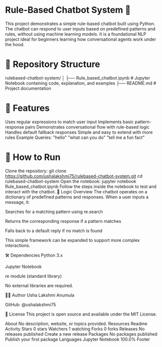 # Rule-Based Chatbot System 🤖
This project demonstrates a simple rule-based chatbot built using Python. The chatbot can respond to user inputs based on predefined patterns and rules, without using machine learning models. It is a foundational NLP project ideal for beginners learning how conversational agents work under the hood.

# 📁 Repository Structure
rulebased-chatbot-system/ │ ├── Rule_based_chatbot.ipynb # Jupyter Notebook containing code, explanation, and examples ├── README.md # Project documentation

# 📌 Features
Uses regular expressions to match user input
Implements basic pattern-response pairs
Demonstrates conversational flow with rule-based logic
Handles default fallback responses
Simple and easy to extend with more rules
Example Queries:
"hello"
"what can you do"
"tell me a fun fact"
# 🚀 How to Run
Clone the repository:
git clone https://github.com/ushalakshmi75/rulebased-chatbot-system.git
cd rulebased-chatbot-system
Open the notebook: jupyter notebook Rule_based_chatbot.ipynb
Follow the steps inside the notebook to test and interact with the chatbot.
🧠 Logic Overview The chatbot operates on a dictionary of predefined patterns and responses. When a user inputs a message, it:

Searches for a matching pattern using re.search

Returns the corresponding response if a pattern matches

Falls back to a default reply if no match is found

This simple framework can be expanded to support more complex interactions.

🛠️ Dependencies Python 3.x

Jupyter Notebook

re module (standard library)

No external libraries are required.

 🙋‍♀ Author Usha Lakshmi Anumula

GitHub: @ushalakshmi75

📜 License This project is open source and available under the MIT License.

About
No description, website, or topics provided.
Resources
 Readme
 Activity
Stars
 0 stars
Watchers
 1 watching
Forks
 0 forks
Releases
No releases published
Create a new release
Packages
No packages published
Publish your first package
Languages
Jupyter Notebook
100.0%
Footer
